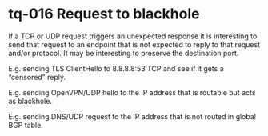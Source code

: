 # tq-016 Request to blackhole

If a TCP or UDP request triggers an unexpected response it is interesting to
send that request to an endpoint that is not expected to reply to that request and/or
protocol. It may be interesting to preserve the destination port.

E.g. sending TLS ClientHello to 8.8.8.8:53 TCP and see if it gets a “censored” reply.

E.g. sending OpenVPN/UDP hello to the IP address that is routable but acts as blackhole.

E.g. sending DNS/UDP request to the IP address that is not routed in global BGP table.
